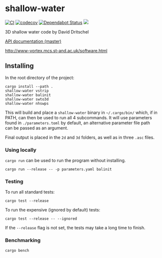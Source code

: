 # shallow-water

[![CI](https://github.com/rse-standrewscs/shallow-water/workflows/CI/badge.svg)](https://github.com/rse-standrewscs/shallow-water/actions)
[![codecov](https://codecov.io/gh/rse-standrewscs/shallow-water/branch/master/graph/badge.svg)](https://codecov.io/gh/rse-standrewscs/shallow-water)
[![Dependabot Status](https://api.dependabot.com/badges/status?host=github&repo=rse-standrewscs/shallow-water)](https://dependabot.com)
[![](https://tokei.rs/b1/github/rse-standrewscs/shallow-water)](https://github.com/XAMPPRocky/tokei)

3D shallow water code by David Dritschel

[API documentation (master)](https://rse-standrewscs.github.io/shallow-water/)

http://www-vortex.mcs.st-and.ac.uk/software.html

## Installing

In the root directory of the project:

```
cargo install --path .
shallow-water vstrip
shallow-water balinit
shallow-water swto3d
shallow-water nhswps
```

This will build and place a `shallow-water` binary in `~/.cargo/bin/` which, if in PATH, can then be used to run all 4 subcommands. It will use parameters found in `./parameters.toml` by default, an alternative parameter file path can be passed as an argument.

Final output is placed in the `2d` and `3d` folders, as well as in three `.asc` files.

### Using locally

`cargo run` can be used to run the program without installing.

```
cargo run --release -- -p parameters.yaml balinit
```

### Testing

To run all standard tests:

```
cargo test --release
```

To run the expensive (ignored by default) tests:

```
cargo test --release -- --ignored
```

If the `--release` flag is not set, the tests may take a long time to finish.

### Benchmarking

```
cargo bench
```
